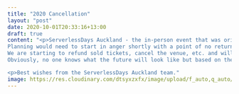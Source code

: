 ```yaml
---
title: "2020 Cancellation"
layout: "post"
date: 2020-10-01T20:33:16+13:00
draft: true
content: "<p>ServerlessDays Auckland - the in-person event that was originally scheduled for April this year - was rescheduled to September and then postponed again to January 28th, 2021. With a very heavy heart, we have now decided to cancel this date.<br>
Planning would need to start in anger shortly with a point of no return (from a financial commitment perspective) approaching very quickly. At this stage, we don't foresee that borders will be open by then and we don't want to get stung by possible attendee limits if there's yet another lock-down situation. Basically, there's still too much uncertainty.</p><p>
We are starting to refund sold tickets, cancel the venue, etc. and will wind down the event. We discussed the option to go for a hybrid or complete virtual event but decided against it to have more flexibility with regards to standing up something again under a combined <a href='https://anz.serverlessdays.io/'>ANZ banner</a> next year.
Obviously, no one knows what the future will look like but based on the success of our first joint <a href='https://www.youtube.com/c/ServerlessDaysANZ/'>online event</a> on the 4th of September, we'd love to continue that previous collaboration and explore in due course what that could look like.</p>

<p>Best wishes from the ServerlessDays Auckland team."
image: https://res.cloudinary.com/dtsyxzxfx/image/upload/f_auto,q_auto/v1577987547/2020/anteater_mascot.png
---
```

